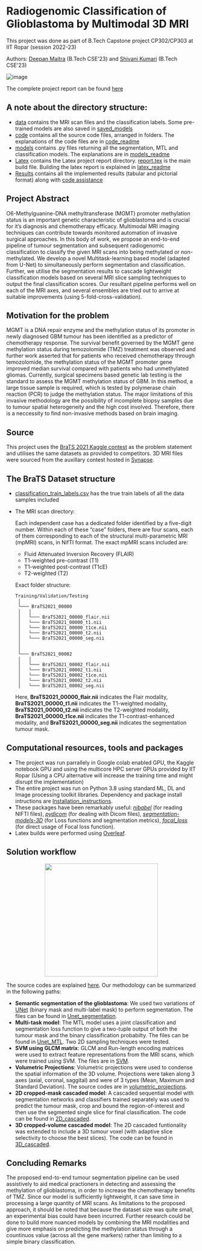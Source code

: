 # Radiogenomic Classification of Glioblastoma by Multimodal 3D MRI

This project was done as part of B.Tech Capstone project CP302/CP303 at IIT Ropar (session 2022-23)

Authors: [Deepan Maitra](https://www.linkedin.com/in/deepan-maitra-71810b1b4/) (B.Tech CSE'23) and [Shivani Kumari](https://www.linkedin.com/in/shivani-kumari-577392193/) (B.Tech CSE'23)

![image](https://user-images.githubusercontent.com/80473384/237059446-9f478666-d6b0-4ab4-9b78-8ec1082192ac.png)

The complete project report can be found [here](BTP_report__Deepan_Shivani_.pdf)


## A note about the directory structure:
- [data](data) contains the MRI scan files and the classification labels. Some pre-trained models are also saved in [saved_models](data/saved_models)
- [code](code) contains all the source code files, arranged in folders. The explanations of the code files are in [code_readme](code/README.md)
- [models](models) contains .py files returning all the segmentation, MTL and classification models. The explanations are in [models_readme](models/README.md)
- [Latex](latex_report_files) contains the Latex project report directory. [report.tex](latex_report_files/report.tex) is the main build file. Building the latex report is explained in [latex_readme](latex_report_files/README.md)
- [Results](results) contains all the implemented results (tabular and pictorial format) along with [code assistance](results/README.md)


## Project Abstract
O6-Methylguanine-DNA methyltransferase (MGMT) promoter methylation
status is an important genetic characteristic of glioblastoma and
is crucial for it’s diagnosis and chemotherapy efficacy. Multimodal
MRI imaging techniques can contribute towards monitored automation
of invasive surgical approaches. In this body of work, we propose
an end-to-end pipeline of tumour segmentation and subsequent radiogenomic
classification to classify the given MRI scans into being
methylated or non-methylated. We develop a novel Multitask-learning
based model (adapted from U-Net) to simultaneously perform segmentation
and classification. Further, we utilise the segmentation
results to cascade lightweight classification models based on several
MRI slice sampling techniques to output the final classification scores.
Our resultant pipeline performs well on each of the MRI axes, and several
ensembles are tried out to arrive at suitable improvements (using 5-fold-cross-validation).


## Motivation for the problem

MGMT is a DNA repair enzyme and the methylation status of its
promoter in newly diagnosed GBM tumour has been identified as a predictor
of chemotherapy response. The survival benefit governed
by the MGMT gene methylation status during temozolomide (TMZ) treatment
was observed and further work asserted that for patients
who received chemotherapy through temozolomide, the methylation status of
the MGMT promoter gene improved median survival compared with patients
who had unmethylated gliomas. Currently, surgical specimens based genetic lab testing is the standard to
assess the MGMT methylation status of GBM. In this method, a large tissue sample is required, which is tested by polymerase chain reaction (PCR) to judge
the methylation status. The major limitations of this invasive
methodology are the possibility of incomplete biopsy samples due to tumour
spatial heterogeneity and the high cost involved. Therefore, there is a neccessity to find non-invasive methods based
on brain imaging. 

## Source
This project uses the [BraTS 2021 Kaggle contest](https://www.kaggle.com/c/rsna-miccai-brain-tumor-radiogenomic-classification/overview/description) as the problem statement and utilises the same datasets as provided to competitors. 3D MRI files were sourced from the auxillary contest hosted in [Synapse](https://www.synapse.org/#!Synapse:syn27046444/wiki/616571). 

## The BraTS Dataset structure

- [classification_train_labels.csv](classification_train_labels.csv) has the true train labels of all the data samples included

- The MRI scan directory:

  Each independent case has a dedicated folder identified by a five-digit number. Within each of these “case” folders, there are four scans, each of them corresponding to each of the structural multi-parametric MRI (mpMRI) scans, in NifTI format. The exact mpMRI scans included are:

    - Fluid Attenuated Inversion Recovery (FLAIR)
    - T1-weighted pre-contrast (T1)
    - T1-weighted post-contrast (T1cE)
    - T2-weighted (T2)

   Exact folder structure:
   
   ```
   Training/Validation/Testing
    │
    └─── BraTS2021_00000
    │   │
    │   └─── BraTS2021_00000_flair.nii
    │   └─── BraTS2021_00000_t1.nii
    │   └─── BraTS2021_00000_t1ce.nii
    │   └─── BraTS2021_00000_t2.nii
    │   └─── BraTS2021_00000_seg.nii
    │
    │
    └─── BraTS2021_00002
    │   │
    │   └─── BraTS2021_00002_flair.nii
    │   └─── BraTS2021_00002_t1.nii
    │   └─── BraTS2021_00002_t1ce.nii
    │   └─── BraTS2021_00002_t2.nii
    │   └─── BraTS2021_00002_seg.nii
    ```

    Here, **BraTS2021_00000_flair.nii** indicates the Flair modality,  **BraTS2021_00000_t1.nii** indicates the T1-weighted modality,  **BraTS2021_00000_t2.nii** indicates the T2-weighted modality,  **BraTS2021_00000_t1ce.nii** indicates the T1-contrast-enhanced modality, and **BraTS2021_00000_seg.nii** indicates the segmentation tumour mask.



## Computational resources, tools and packages

* The project was run parrallely in Google colab enabled GPU, the Kaggle notebook GPU and using the multicore HPC server GPUs provided by IIT Ropar (Using a CPU alternative will increase the training time and might disrupt the implementation)
* The entire project was run on Python 3.8 using standard ML, DL and Image processing toolkit libraries. Dependency and package install intructions are [Installation_instructions](https://github.com/Deepan2486/Radiogenomic-classification-glioblastoma-multimodal-3D-MRI/blob/main/code/README.md#package-and-dependency-installation).
* These packages have been remarkably useful: [*nibabel*](https://pypi.org/project/nibabel/) (for reading NIFTI files), [*pydicom*](https://pypi.org/project/pydicom/) (for dealing with Dicom files), [*segmentation-models-3D*](https://pypi.org/project/segmentation-models-3D/) (for Loss functions and segmentation metrics), [*focal_loss*](https://pypi.org/project/focal-loss/) (for direct usage of Focal loss function).
* Latex builds were performed using [Overleaf](https://www.overleaf.com/). 


## Solution workflow

<p align="center">
    <img width="300" src="latex_report_files/report_images/methylated.png">
</p>

The source codes are explained [here](code/README.md). Our methodology can be summarized in the following paths:
- **Semantic segmentation of the glioblastoma**: We used two variations of [UNet](models/Unet.py) (binary mask and multi-label mask) to perform segmentation. The files can be found in [Unet_segmentation](code/Unet_segmentation).
- **Multi-task model**: The MTL model uses a joint classification and segmentation loss function to give a two-tuple output of both the tumour mask and the binary classification probabilty. The files can be found in [Unet_MTL](code/UNet_MTL). Two 2D sampling techniques were tested.
- **SVM using GLCM matrix**: GLCM and Run-length encoding matrices were used to extract feature representations from the MRI scans, which were trained using SVM. The files are in [SVM](code/GLCM_SVM). 
- **Volumetric Projections**: Volumetric projections were used to condense the spatial information of the 3D volume. Projections were taken along 3 axes (axial, coronal, saggital) and were of 3 types (Mean, Maximum and Standard Deviation). The source codes are in [volumetric_projections](code/volumetric_projections_classification).
- **2D cropped-mask cascaded model**: A cascaded sequential model with segmentation networks and classifiers trained separately was used to predict the tumour mask, crop and bound the region-of-interest and then use the segmented single slice for final classification. The code can be found in [2D_cascaded](code/2D_cropped_cascaded).
-  **3D cropped-volume cascaded model**: The 2D cascaded funtionality was extended to include a 3D tumour voxel (with adaptive slice selectivity to choose the best slices). The code can be found in [3D_cascaded](code/3D_cropped_cascaded).

## Concluding Remarks

The proposed end-to-end tumour segmentation pipeline can be used assistively
to aid medical practioners in detecting and assessing the methylation of glioblastoma,
in order to increase the chemotherapy benefits of TMZ. Since our model
is sufficiently lightweight, it can save time in processing a large quantity of MRI
scans. As limitations to the proposed approach, it should be noted that because
the dataset size was quite small, an experimental bias could have been incurred.
Further research could be done to build more nuanced models by combining the
MRI modalities and give more emphasis on predicting the methylation status
through a countinuos value (across all the gene markers) rather than limiting to
a simple binary classification.

